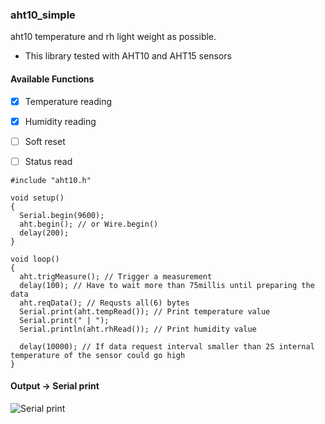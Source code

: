 ### aht10_simple

 aht10 temperature and rh light weight as possible.   
 - This library tested with AHT10 and AHT15 sensors

 #### Available Functions

 - [x] Temperature reading
 - [x] Humidity reading 
 - [ ] Soft reset
 - [ ] Status read


```
#include "aht10.h"

void setup() 
{
  Serial.begin(9600);
  aht.begin(); // or Wire.begin()
  delay(200);
}

void loop() 
{
  aht.trigMeasure(); // Trigger a measurement
  delay(100); // Have to wait more than 75millis until preparing the data
  aht.reqData(); // Requsts all(6) bytes 
  Serial.print(aht.tempRead()); // Print temperature value
  Serial.print(" | ");
  Serial.println(aht.rhRead()); // Print humidity value
  
  delay(10000); // If data request interval smaller than 2S internal temperature of the sensor could go high
}
```

#### Output -> Serial print     

![Serial print](https://i.ibb.co/tsyZgbx/th-data.jpg)

